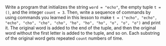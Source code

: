 Write a program that initializes the string `word = "echo"`, the empty tuple `t = ()`, and the integer `count = 3`. Then, write a sequence of commands by using commands you learned in this lesson to make `t = ("echo", "echo", "echo", "cho", "cho", "cho", "ho", "ho", "ho", "o", "o", "o")` and print it. The original word is added to the end of the tuple, and then the original word without the first letter is added to the tuple, and so on. Each substring of the original word gets repeated `count` numbers of time.
